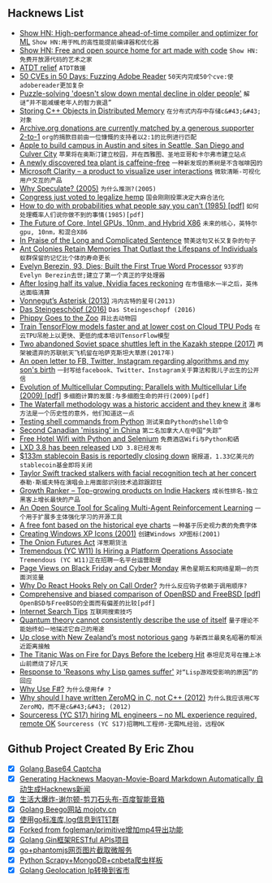 ## Hacknews List


- [Show HN: High-performance ahead-of-time compiler and optimizer for ML](https://www.scss.tcd.ie/~andersan/projects/live/triNNity.html)  `Show HN:用于ML的高性能提前编译器和优化器`
- [Show HN: Free and open source home for art made with code](https://shadergif.com/)  `Show HN:免费开放源代码的艺术之家`
- [ATDT relief](https://rachelbythebay.com/w/2018/12/11/ring/)  `ATDT救援`
- [50 CVEs in 50 Days: Fuzzing Adobe Reader](https://research.checkpoint.com/50-adobe-cves-in-50-days/)  `50天内完成50个cve:使adobereader更加复杂`
- [Puzzle-solving &#39;doesn&#39;t slow down mental decline in older people&#39;](https://www.nhs.uk/news/older-people/puzzle-solving-doesnt-slow-down-mental-decline-older-people/)  `解谜“并不能减缓老年人的智力衰退”`
- [Storing C&#43;&#43; Objects in Distributed Memory](https://people.eecs.berkeley.edu/~brock/blog/storing_cpp_objects.php)  `在分布式内存中存储c&#43;&#43;对象`
- [Archive.org donations are currently matched by a generous supporter 2-to-1](https://archive.org/donate/)  `org的捐款目前由一位慷慨的支持者以2:1的比例进行匹配`
- [Apple to build campus in Austin and sites in Seattle, San Diego and Culver City](https://www.apple.com/newsroom/2018/12/apple-to-build-new-campus-in-austin-and-add-jobs-across-the-us/)  `苹果将在奥斯汀建立校园，并在西雅图、圣地亚哥和卡尔弗市建立站点`
- [A newly discovered tea plant is caffeine-free](https://www.economist.com/science-and-technology/2018/11/17/a-newly-discovered-tea-plant-is-caffeine-free)  `一种新发现的茶树是不含咖啡因的`
- [Microsoft Clarity – a product to visualize user interactions](https://blogs.bing.com/webmaster/november-2018/Introducing-Clarity-a-web-analytics-product)  `微软清晰-可视化用户交互的产品`
- [Why Speculate? (2005)](http://larvatus.com/michael-crichton-why-speculate/)  `为什么推测?(2005)`
- [Congress just voted to legalize hemp](https://www.vox.com/policy-and-politics/2018/12/12/18136408/congress-hemp-marijuana-legalization-farm-bill)  `国会刚刚投票决定大麻合法化`
- [How to do with probabilities what people say you can’t (1985) [pdf]](https://ftp.cs.ucla.edu/pub/stat_ser/r49.pdf)  `如何处理概率人们说你做不到的事情(1985)[pdf]`
- [The Future of Core, Intel GPUs, 10nm, and Hybrid X86](https://www.anandtech.com/show/13699/intel-architecture-day-2018-core-future-hybrid-x86)  `未来的核心，英特尔gpu, 10nm，和混合X86`
- [In Praise of the Long and Complicated Sentence](https://lithub.com/in-praise-of-the-long-and-complicated-sentence/)  `赞美这句又长又复杂的句子`
- [Ant Colonies Retain Memories That Outlast the Lifespans of Individuals](https://www.smithsonianmag.com/science-nature/ant-colonies-retain-memories-outlast-lifespans-individuals-180971022/)  `蚁群保留的记忆比个体的寿命更长`
- [Evelyn Berezin, 93, Dies; Built the First True Word Processor](https://www.nytimes.com/2018/12/10/obituaries/evelyn-berezin-dead.html)  `93岁的Evelyn Berezin去世;建立了第一个真正的字处理器`
- [After losing half its value, Nvidia faces reckoning](https://techcrunch.com/2018/12/12/nvidia-perfect-storm/)  `在市值缩水一半之后，英伟达面临清算`
- [Vonnegut’s Asterisk (2013)](https://axelhow.com/2013/01/19/vonnegut-asterisk/)  `冯内古特的星号(2013)`
- [Das Steingeschöpf (2016)](http://strangehorizons.com/fiction/das-steingeschopf/)  `Das Steingeschopf (2016)`
- [Phippy Goes to the Zoo](https://www.cncf.io/phippy-goes-to-the-zoo-book/)  `菲比去动物园`
- [Train TensorFlow models faster and at lower cost on Cloud TPU Pods](https://cloud.google.com/blog/products/ai-machine-learning/now-you-can-train-ml-models-faster-and-lower-cost-cloud-tpu-pods)  `在云TPU吊舱上以更快、更低的成本培训TensorFlow模型`
- [Two abandoned Soviet space shuttles left in the Kazakh steppe (2017)](http://edition.cnn.com/style/article/baikonur-buran-soviet-space-shuttle/index.html)  `两架被遗弃的苏联航天飞机留在哈萨克斯坦大草原(2017年)`
- [An open letter to FB, Twitter, Instagram regarding algorithms and my son&#39;s birth](https://twitter.com/gbrockell/status/1072589687489998848)  `一封写给facebook、Twitter、Instagram关于算法和我儿子出生的公开信`
- [Evolution of Multicellular Computing: Parallels with Multicellular Life (2009) [pdf]](http://www.evolutionofcomputing.org/Birmingham09Seminar.pdf)  `多细胞计算的发展:与多细胞生命的并行(2009)[pdf]`
- [The Waterfall methodology was a historic accident and they knew it](http://beza1e1.tuxen.de/waterfall.html)  `瀑布方法是一个历史性的意外，他们知道这一点`
- [Testing shell commands from Python](https://blog.esciencecenter.nl/testing-shell-commands-from-python-2a2ec87ebf71)  `测试来自Python的shell命令`
- [Second Canadian &#39;missing&#39; in China](https://www.bbc.com/news/world-asia-china-46548614)  `第二名加拿大人在中国“失踪”`
- [Free Hotel Wifi with Python and Selenium](https://gkbrk.com/2018/12/free-hotel-wifi-with-python-and-selenium/)  `免费酒店Wifi与Python和硒`
- [LXD 3.8 has been released](https://discuss.linuxcontainers.org/t/lxd-3-8-has-been-released/3450)  `LXD 3.8已经发布`
- [$133m stablecoin Basis is reportedly closing down](https://cryptonews.com/news/usd-133m-stablecoin-basis-is-reportedly-closing-down-3064.htm)  `据报道，1.33亿美元的stablecoin基金即将关闭`
- [Taylor Swift tracked stalkers with facial recognition tech at her concert](https://www.theverge.com/2018/12/12/18137984/taylor-swift-facial-recognition-tech-concert-attendees-stalkers)  `泰勒·斯威夫特在演唱会上用面部识别技术追踪跟踪狂`
- [Growth Ranker – Top-growing products on Indie Hackers](https://www.growthranker.com)  `成长性排名-独立黑客上增长最快的产品`
- [An Open Source Tool for Scaling Multi-Agent Reinforcement Learning](https://bair.berkeley.edu/blog/2018/12/12/rllib/)  `一个用于扩展多主体强化学习的开源工具`
- [A free font based on the historical eye charts](https://optician-sans.com/)  `一种基于历史视力表的免费字体`
- [Creating Windows XP Icons (2001)](https://msdn.microsoft.com/en-us/library/ms997636.aspx)  `创建Windows XP图标(2001)`
- [The Onion Futures Act](https://en.wikipedia.org/wiki/Onion_Futures_Act)  `洋葱期货法`
- [Tremendous (YC W11) Is Hiring a Platform Operations Associate](https://www.giftrocket.com/assets/jobs/Platform%20Operations%20Associate-9a8b3dbb736b2382253bf3644c926c4fbe8292a3952cd0750df9948b172ef95c.pdf)  `Tremendous (YC W11)正在招聘一名平台运营助理`
- [Page Views on Black Friday and Cyber Monday](https://blog.cloudflare.com/the-truth-about-black-friday-and-cyber-monday/)  `黑色星期五和网络星期一的页面浏览量`
- [Why Do React Hooks Rely on Call Order?](https://overreacted.io/why-do-hooks-rely-on-call-order/)  `为什么反应钩子依赖于调用顺序?`
- [Comprehensive and biased comparison of OpenBSD and FreeBSD [pdf]](https://www.bsdfrog.org/pub/events/my_bsd_sucks_less_than_yours-AsiaBSDCon2017-paper.pdf)  `OpenBSD与FreeBSD的全面而有偏差的比较[pdf]`
- [Internet Search Tips](https://www.gwern.net/Search)  `互联网搜索技巧`
- [Quantum theory cannot consistently describe the use of itself](https://www.nature.com/articles/s41467-018-05739-8)  `量子理论不能始终如一地描述它自己的用途`
- [Up close with New Zealand’s most notorious gang](https://www.huckmag.com/art-and-culture/photography-2/up-close-with-new-zealands-most-notorious-gang/)  `与新西兰最臭名昭著的帮派近距离接触`
- [The Titanic Was on Fire for Days Before the Iceberg Hit](https://medium.com/dialogue-and-discourse/the-titanic-was-on-fire-for-days-before-the-iceberg-hit-94fa26471dfa)  `泰坦尼克号在撞上冰山前燃烧了好几天`
- [Response to &#39;Reasons why Lisp games suffer&#39;](http://techsnuffle.com/2018/12/07/reasons-why-lisp-games-suffer-corrections)  `对“Lisp游戏受影响的原因”的回应`
- [Why Use F#?](https://fsharpforfunandprofit.com/why-use-fsharp/)  `为什么使用f# ?`
- [Why should I have written ZeroMQ in C, not C&#43;&#43; (2012)](http://250bpm.com/blog:4)  `为什么我应该用C写ZeroMQ，而不是c&#43;&#43; (2012)`
- [Sourceress (YC S17) hiring ML engineers – no ML experience required, remote OK](https://www.sourceress.com/jobs/machine-learning-engineer)  `Sourceress (YC S17)招聘ML工程师-无需ML经验，远程OK`

## Github Project Created By Eric Zhou

- [x] [Golang Base64 Captcha](https://github.com/mojocn/base64Captcha)
- [x] [Generating Hacknews Maoyan-Movie-Board Markdown Automatically 自动生成Hacknews新闻](https://github.com/dejavuzhou/md-genie)
- [x] [生活大爆炸-谢尔顿-剪刀石头布-百度智能音箱](https://github.com/mojocn/dueros-bang-game)
- [x] [Golang Beego网站 mojotv.cn](https://github.com/mojocn/www.mojotv.cn)
- [x] [使用go标准库,log信息到钉钉群](https://github.com/mojocn/dooger)
- [x] [Forked from fogleman/primitive增加mp4导出功能](https://github.com/mojocn/primitive)
- [x] [Golang Gin框架RESTful APIs项目](https://github.com/JJJJJJJerk/ezier-golang-web-api-framework)
- [x] [go+phantomjs网页图片截取微服务](https://github.com/mojocn/screen_shot)
- [x] [Python Scrapy+MongoDB+cnbeta爬虫样板](https://github.com/mojocn/scrapy_mongodb_boilerplate_cnbeta)
- [x] [Golang Geolocation Ip转换到省市](https://github.com/mojocn/ip2location)